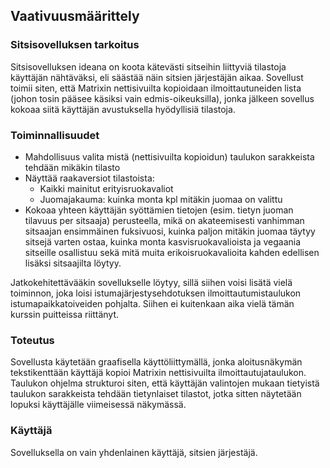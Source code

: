 ## Vaativuusmäärittely ##

### Sitsisovelluksen tarkoitus ###
Sitsisovelluksen ideana on koota kätevästi sitseihin liittyviä tilastoja käyttäjän nähtäväksi, eli säästää näin sitsien järjestäjän aikaa. Sovellust toimii siten, että Matrixin nettisivuilta kopioidaan ilmoittautuneiden lista (johon tosin pääsee käsiksi vain edmis-oikeuksilla), jonka jälkeen sovellus kokoaa siitä käyttäjän avustuksella hyödyllisiä tilastoja.

### Toiminnallisuudet ###
* Mahdollisuus valita mistä (nettisivuilta kopioidun) taulukon sarakkeista tehdään mikäkin tilasto
* Näyttää raakaversiot tilastoista:
  * Kaikki mainitut erityisruokavaliot
  * Juomajakauma: kuinka monta kpl mitäkin juomaa on valittu
* Kokoaa yhteen käyttäjän syöttämien tietojen (esim. tietyn juoman tilavuus per sitsaaja) perusteella, mikä on akateemisesti vanhimman sitsaajan ensimmäinen fuksivuosi, kuinka paljon mitäkin juomaa täytyy sitsejä varten ostaa, kuinka monta kasvisruokavalioista ja vegaania sitseille osallistuu sekä mitä muita erikoisruokavalioita kahden edellisen lisäksi sitsaajilta löytyy.

Jatkokehitettävääkin sovellukselle löytyy, sillä siihen voisi lisätä vielä toiminnon, joka loisi istumajärjestysehdotuksen ilmoittautumistaulukon istumapaikkatoiveiden pohjalta. Siihen ei kuitenkaan aika vielä tämän kurssin puitteissa riittänyt.

### Toteutus ###
Sovellusta käytetään graafisella käyttöliittymällä, jonka aloitusnäkymän tekstikenttään käyttäjä kopioi Matrixin nettisivuilta ilmoittautujataulukon. Taulukon ohjelma strukturoi siten, että käyttäjän valintojen mukaan tietyistä taulukon sarakkeista tehdään tietynlaiset tilastot, jotka sitten näytetään lopuksi käyttäjälle viimeisessä näkymässä.

### Käyttäjä ###
Sovelluksella on vain yhdenlainen käyttäjä, sitsien järjestäjä.
